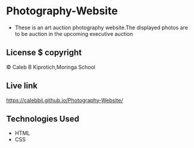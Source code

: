 # Photography-Website
* These is an art auction photography website.The displayed photos are to be auction in the upcoming executive auction

## License $ copyright
  © Caleb B Kiprotich,Moringa School

## Live link
https://calebbii.github.io/Photography-Website/

## Technologies Used
* HTML
* CSS
